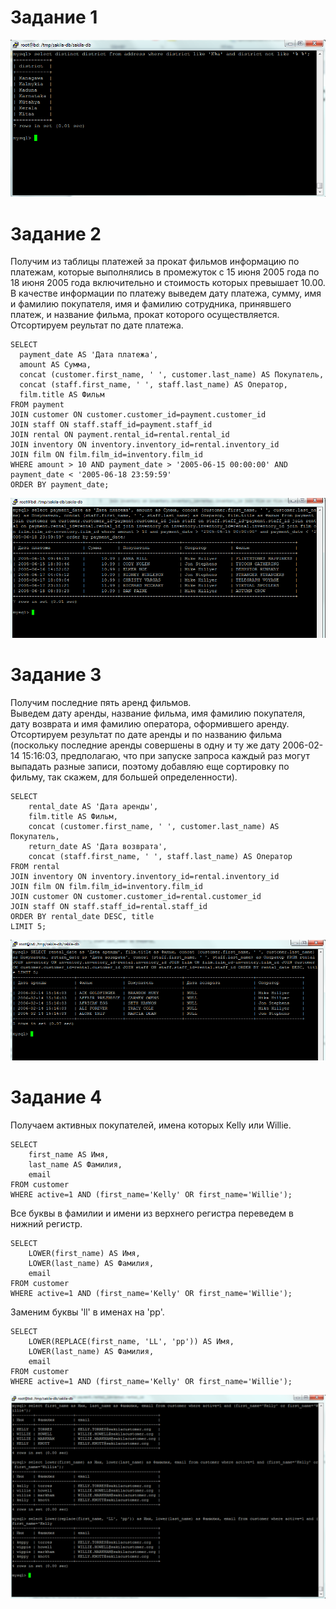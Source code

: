 # Задание 1
![](https://github.com/OlgaLesnykh/screenshots/blob/main/SQL_001.png)
# Задание 2
Получим из таблицы платежей за прокат фильмов информацию по платежам, которые выполнялись в промежуток с 15 июня 2005 года по 18 июня 2005 года включительно и стоимость которых превышает 10.00.    
В качестве информации по платежу выведем дату платежа, сумму, имя и фамилию покупателя, имя и фамилию сотрудника, принявшего платеж, и название фильма, прокат которого осуществляется. Отсортируем реультат по дате платежа.    
    
```
SELECT
  payment_date AS 'Дата платежа',
  amount AS Сумма,
  concat (customer.first_name, ' ', customer.last_name) AS Покупатель,
  concat (staff.first_name, ' ', staff.last_name) AS Оператор,
  film.title AS Фильм
FROM payment
JOIN customer ON customer.customer_id=payment.customer_id
JOIN staff ON staff.staff_id=payment.staff_id
JOIN rental ON payment.rental_id=rental.rental_id
JOIN inventory ON inventory.inventory_id=rental.inventory_id
JOIN film ON film.film_id=inventory.film_id
WHERE amount > 10 AND payment_date > '2005-06-15 00:00:00' AND payment_date < '2005-06-18 23:59:59'
ORDER BY payment_date;
```

![](https://github.com/OlgaLesnykh/screenshots/blob/main/SQL_002.png)
# Задание 3
Получим последние пять аренд фильмов.    
Выведем дату аренды, название фильма, имя фамилию покупателя, дату возврата и имя фамилию оператора, оформившего аренду. Отсортируем результат по дате аренды и по названию фильма (поскольку последние аренды совершены в одну и ту же дату 2006-02-14 15:16:03, предполагаю, что при запуске запроса каждый раз могут выпадать разные записи, поэтому добавляю еще сортировку по фильму, так скажем, для большей определенности).    

```
SELECT
    rental_date AS 'Дата аренды',
    film.title AS Фильм,
    concat (customer.first_name, ' ', customer.last_name) AS Покупатель,
    return_date AS 'Дата возврата',
    concat (staff.first_name, ' ', staff.last_name) AS Оператор
FROM rental
JOIN inventory ON inventory.inventory_id=rental.inventory_id
JOIN film ON film.film_id=inventory.film_id
JOIN customer ON customer.customer_id=rental.customer_id
JOIN staff ON staff.staff_id=rental.staff_id
ORDER BY rental_date DESC, title
LIMIT 5;
```
![](https://github.com/OlgaLesnykh/screenshots/blob/main/SQL_003.png)
# Задание 4
Получаем активных покупателей, имена которых Kelly или Willie.    
```
SELECT
    first_name AS Имя,
    last_name AS Фамилия,
    email
FROM customer
WHERE active=1 AND (first_name='Kelly' OR first_name='Willie');
```

Все буквы в фамилии и имени из верхнего регистра переведем в нижний регистр.    
```
SELECT
    LOWER(first_name) AS Имя,
    LOWER(last_name) AS Фамилия,
    email
FROM customer
WHERE active=1 AND (first_name='Kelly' OR first_name='Willie');
```

Заменим буквы 'll' в именах на 'pp'.    
```
SELECT
    LOWER(REPLACE(first_name, 'LL', 'pp')) AS Имя,
    LOWER(last_name) AS Фамилия,
    email
FROM customer
WHERE active=1 AND (first_name='Kelly' OR first_name='Willie');
```

![](https://github.com/OlgaLesnykh/screenshots/blob/main/SQL_004.png)


